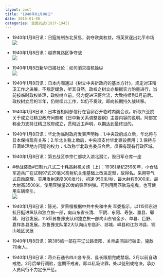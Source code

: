 ```yaml
---
layout: post
title: "1940年01月08日"
date: 2015-01-08
categories: 全面抗战(1937-1945)
---
```


<meta name="referrer" content="no-referrer" />

- 1940年1月8日讯：日寇统制东北贸易，剥夺欧美权益，将英货逐出北平市场 <br/><img src="https://ww2.sinaimg.cn/large/aca367d8jw1eo2ilgw46lj20an0ijaby.jpg" />

- 1940年1月8日讯：越界筑路区争夺战 <br/><img src="https://ww3.sinaimg.cn/large/aca367d8jw1eo2guzakr4j20fs1daqfz.jpg" />

- 1940年1月8日新华日报社论：如何消灭投机操纵 <br/><img src="https://ww1.sinaimg.cn/large/aca367d8jw1eo2f4a87y7j21070gldls.jpg" />

- 1940年1月8日讯：日本内阁通过《树立中央新政府的基本方针》，规定对汪精卫工作之进展，不规定缓急，听其自然，政权之树立亦根据实力酌量进行，当前按临时政权处理，政权树立前，努力促进汪蒋合流，大致持续到3月前后。政权树立后的半年，仍继续此工作，如仍不奏效，即向长期持久战转移。 

- 1940年1月8日讯：日本首相阿部信行在官邸召开临时内阁会议，听取兴亚院关于成立汪精卫政府问题和《日中新关系调整要纲》主要内容的说明。阿部宣称全力支持汪精卫政府成立，贯彻近卫声明，以期达到最终目的。 

- 1940年1月8日讯：华北伪临时政府发表声明称：1.中央政府成立后，华北将与日本保持现有关系；2.华北关税上缴后，中央须支付华北建设费用；3.保持与日满处理地方问题的权力；4.改称华北政务委员会后，须保有现有行政区域。 

- 1940年1月8日讯：第五战区李宗仁部攻入湖北潜江，毁日军仓库一座 

- #参战装备#日制九八式二十粍高射机关炮（上）：1938(皇纪2598)年，小仓陆军造兵厂在试制97式20毫米高射机关炮基础上改进定型，故得名。采用导气式自动原理，实用发射速度300发/分，初速 950米/秒，最大射程6000米，最大射高3500米，使用容弹量20发的弹匣供弹。可利用两匹驮马拖曳，也可使用车辆牵引。 <br/><img src="https://ww2.sinaimg.cn/large/aca367d8jw1eo1vql2p0gj20g41qo7jp.jpg" />

- 1940年1月8日讯：陈光、罗荣桓根据中共中央和中央 军委指示，以115师东进抗日挺进纵队和独立旅一部，向山东省长清、 平阴、东阿、寿张、濮县、郓城、阳谷发展，115师苏鲁豫支队和独立旅一部向山东省金乡、单县、巨野、嘉祥各县发展，苏鲁豫支队第2大队向山东临沂、郯城、峄县和江苏沛县、铜山地区发展 

- 1940年1月8日讯：第385旅一部在平辽公路昔阳、关帝庙间进行破击，毙敌70余人。 

- 1940年1月8日讯：蒋介石通令四川各专员、县长限期完成禁烟，2月以前自动戒绝，2月后举行调验，逾期不戒者，即以私吸论罪，处以徒刑或枪决，承办人员风行不力定予严惩。 

